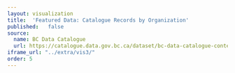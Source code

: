 ```yaml
---
layout: visualization
title:  'Featured Data: Catalogue Records by Organization'
published:   false
source:
  name: BC Data Catalogue
  url: https://catalogue.data.gov.bc.ca/dataset/bc-data-catalogue-content
iframe_url: "../extra/vis3/"
order: 5
---
```

